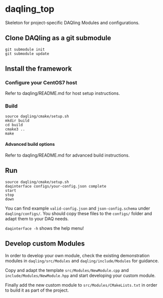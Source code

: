 # daqling_top

Skeleton for project-specific DAQling Modules and configurations.

## Clone DAQling as a git submodule

    git submodule init
    git submodule update

## Install the framework

### Configure your CentOS7 host

Refer to daqling/README.md for host setup instructions.

### Build

    source daqling/cmake/setup.sh
    mkdir build
    cd build
    cmake3 ..
    make

#### Advanced build options

Refer to daqling/README.md for advanced build instructions.

## Run

    source daqling/cmake/setup.sh
    daqinterface configs/your-config.json complete
    start
    stop
    down

You can find example `valid-config.json` and `json-config.schema` under `daqling/configs/`. You should copy these files to the `configs/` folder and adapt them to your DAQ needs.

`daqinterface -h` shows the help menu! 

## Develop custom Modules

In order to develop your own module, check the existing demonstration modules in `daqling/src/Modules` and `daqling/include/Modules` for guidance.

Copy and adapt the template `src/Modules/NewModule.cpp` and `include/Modules/NewModule.hpp` and start developing your custom module.

Finally add the new custom module to `src/Modules/CMakeLists.txt` in order to build it as part of the project.
